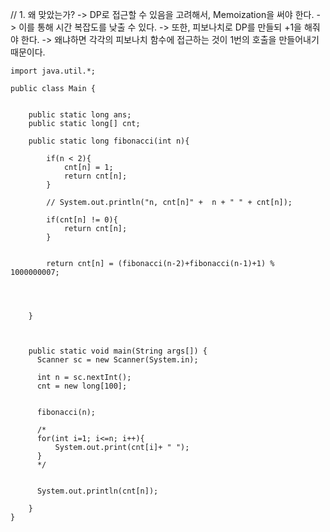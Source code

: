 // 1. 왜 맞았는가?
   -> DP로 접근할 수 있음을 고려해서, Memoization을 써야 한다.
   -> 이를 통해 시간 복잡도를 낮출 수 있다.
   -> 또한, 피보나치로 DP를 만들되 +1을 해줘야 한다.
   -> 왜냐하면 각각의 피보나치 함수에 접근하는 것이 1번의 호출을 만들어내기 때문이다. 

```
import java.util.*; 

public class Main {
    
    
    public static long ans; 
    public static long[] cnt;
    
    public static long fibonacci(int n){
        
        if(n < 2){
            cnt[n] = 1; 
            return cnt[n]; 
        }
        
        // System.out.println("n, cnt[n]" +  n + " " + cnt[n]);
        
        if(cnt[n] != 0){
            return cnt[n];
        }
        
        
        return cnt[n] = (fibonacci(n-2)+fibonacci(n-1)+1) % 1000000007;
        
        
        
        
    }
    
    
    
    public static void main(String args[]) {
      Scanner sc = new Scanner(System.in);
      
      int n = sc.nextInt(); 
      cnt = new long[100];
      
      
      fibonacci(n);
      
      /*
      for(int i=1; i<=n; i++){
          System.out.print(cnt[i]+ " ");
      }
      */
      
      
      System.out.println(cnt[n]); 
      
    }
}
```
